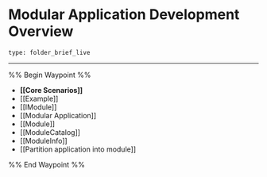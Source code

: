 # Modular Application Development Overview
 
```ccard
type: folder_brief_live
```
 
---

%% Begin Waypoint %%
- **[[Core Scenarios]]**
- [[Example]]
- [[IModule]]
- [[Modular Application]]
- [[Module]]
- [[ModuleCatalog]]
- [[ModuleInfo]]
- [[Partition application into module]]

%% End Waypoint %%